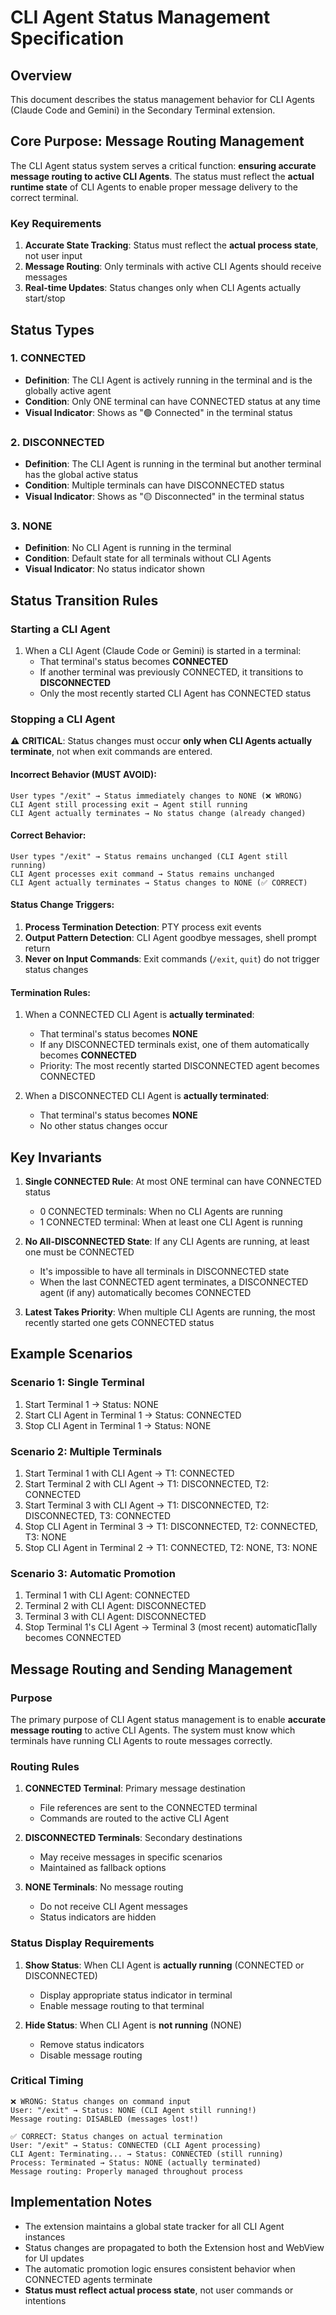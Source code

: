 # CLI Agent Status Management Specification

## Overview
This document describes the status management behavior for CLI Agents (Claude Code and Gemini) in the Secondary Terminal extension.

## Core Purpose: Message Routing Management
The CLI Agent status system serves a critical function: **ensuring accurate message routing to active CLI Agents**. The status must reflect the **actual runtime state** of CLI Agents to enable proper message delivery to the correct terminal.

### Key Requirements
1. **Accurate State Tracking**: Status must reflect the **actual process state**, not user input
2. **Message Routing**: Only terminals with active CLI Agents should receive messages
3. **Real-time Updates**: Status changes only when CLI Agents actually start/stop

## Status Types

### 1. CONNECTED
- **Definition**: The CLI Agent is actively running in the terminal and is the globally active agent
- **Condition**: Only ONE terminal can have CONNECTED status at any time
- **Visual Indicator**: Shows as "🟢 Connected" in the terminal status

### 2. DISCONNECTED  
- **Definition**: The CLI Agent is running in the terminal but another terminal has the global active status
- **Condition**: Multiple terminals can have DISCONNECTED status
- **Visual Indicator**: Shows as "🟡 Disconnected" in the terminal status

### 3. NONE
- **Definition**: No CLI Agent is running in the terminal
- **Condition**: Default state for all terminals without CLI Agents
- **Visual Indicator**: No status indicator shown

## Status Transition Rules

### Starting a CLI Agent
1. When a CLI Agent (Claude Code or Gemini) is started in a terminal:
   - That terminal's status becomes **CONNECTED**
   - If another terminal was previously CONNECTED, it transitions to **DISCONNECTED**
   - Only the most recently started CLI Agent has CONNECTED status

### Stopping a CLI Agent

⚠️ **CRITICAL**: Status changes must occur **only when CLI Agents actually terminate**, not when exit commands are entered.

#### Incorrect Behavior (MUST AVOID):
```
User types "/exit" → Status immediately changes to NONE (❌ WRONG)
CLI Agent still processing exit → Agent still running
CLI Agent actually terminates → No status change (already changed)
```

#### Correct Behavior:
```
User types "/exit" → Status remains unchanged (CLI Agent still running)
CLI Agent processes exit command → Status remains unchanged  
CLI Agent actually terminates → Status changes to NONE (✅ CORRECT)
```

#### Status Change Triggers:
1. **Process Termination Detection**: PTY process exit events
2. **Output Pattern Detection**: CLI Agent goodbye messages, shell prompt return
3. **Never on Input Commands**: Exit commands (`/exit`, `quit`) do not trigger status changes

#### Termination Rules:
1. When a CONNECTED CLI Agent is **actually terminated**:
   - That terminal's status becomes **NONE**
   - If any DISCONNECTED terminals exist, one of them automatically becomes **CONNECTED**
   - Priority: The most recently started DISCONNECTED agent becomes CONNECTED

2. When a DISCONNECTED CLI Agent is **actually terminated**:
   - That terminal's status becomes **NONE**
   - No other status changes occur

## Key Invariants

1. **Single CONNECTED Rule**: At most ONE terminal can have CONNECTED status
   - 0 CONNECTED terminals: When no CLI Agents are running
   - 1 CONNECTED terminal: When at least one CLI Agent is running

2. **No All-DISCONNECTED State**: If any CLI Agents are running, at least one must be CONNECTED
   - It's impossible to have all terminals in DISCONNECTED state
   - When the last CONNECTED agent terminates, a DISCONNECTED agent (if any) automatically becomes CONNECTED

3. **Latest Takes Priority**: When multiple CLI Agents are running, the most recently started one gets CONNECTED status

## Example Scenarios

### Scenario 1: Single Terminal
1. Start Terminal 1 → Status: NONE
2. Start CLI Agent in Terminal 1 → Status: CONNECTED
3. Stop CLI Agent in Terminal 1 → Status: NONE

### Scenario 2: Multiple Terminals
1. Start Terminal 1 with CLI Agent → T1: CONNECTED
2. Start Terminal 2 with CLI Agent → T1: DISCONNECTED, T2: CONNECTED
3. Start Terminal 3 with CLI Agent → T1: DISCONNECTED, T2: DISCONNECTED, T3: CONNECTED
4. Stop CLI Agent in Terminal 3 → T1: DISCONNECTED, T2: CONNECTED, T3: NONE
5. Stop CLI Agent in Terminal 2 → T1: CONNECTED, T2: NONE, T3: NONE

### Scenario 3: Automatic Promotion
1. Terminal 1 with CLI Agent: CONNECTED
2. Terminal 2 with CLI Agent: DISCONNECTED  
3. Terminal 3 with CLI Agent: DISCONNECTED
4. Stop Terminal 1's CLI Agent → Terminal 3 (most recent) automatic∏ally becomes CONNECTED

## Message Routing and Sending Management

### Purpose
The primary purpose of CLI Agent status management is to enable **accurate message routing** to active CLI Agents. The system must know which terminals have running CLI Agents to route messages correctly.

### Routing Rules
1. **CONNECTED Terminal**: Primary message destination
   - File references are sent to the CONNECTED terminal
   - Commands are routed to the active CLI Agent
   
2. **DISCONNECTED Terminals**: Secondary destinations
   - May receive messages in specific scenarios
   - Maintained as fallback options
   
3. **NONE Terminals**: No message routing
   - Do not receive CLI Agent messages
   - Status indicators are hidden

### Status Display Requirements
1. **Show Status**: When CLI Agent is **actually running** (CONNECTED or DISCONNECTED)
   - Display appropriate status indicator in terminal
   - Enable message routing to that terminal
   
2. **Hide Status**: When CLI Agent is **not running** (NONE)
   - Remove status indicators
   - Disable message routing

### Critical Timing
```
❌ WRONG: Status changes on command input
User: "/exit" → Status: NONE (CLI Agent still running!)
Message routing: DISABLED (messages lost!)

✅ CORRECT: Status changes on actual termination  
User: "/exit" → Status: CONNECTED (CLI Agent processing)
CLI Agent: Terminating... → Status: CONNECTED (still running)
Process: Terminated → Status: NONE (actually terminated)
Message routing: Properly managed throughout process
```

## Implementation Notes

- The extension maintains a global state tracker for all CLI Agent instances
- Status changes are propagated to both the Extension host and WebView for UI updates
- The automatic promotion logic ensures consistent behavior when CONNECTED agents terminate
- **Status must reflect actual process state**, not user commands or intentions